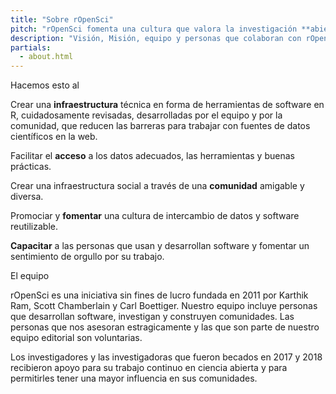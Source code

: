 ```yaml
---
title: "Sobre rOpenSci"
pitch: "rOpenSci fomenta una cultura que valora la investigación **abierta** y **reproducible** utilizando datos **compartidos** y software reutilizable"
description: "Visión, Misión, equipo y personas que colaboran con rOpenSci"
partials: 
  - about.html
---
```


Hacemos esto al

<!-- section break -->

Crear una **infraestructura** técnica en forma de herramientas de software en R, cuidadosamente revisadas,
desarrolladas por el equipo y por la comunidad, que reducen las barreras para trabajar con
fuentes de datos científicos en la web.

Facilitar el **acceso** a los datos adecuados, las herramientas y buenas prácticas.

Crear una infraestructura social a través de una **comunidad** amigable y diversa.

Promociar y **fomentar** una cultura de intercambio de datos y software reutilizable.

**Capacitar** a las personas que usan y desarrollan software y fomentar un sentimiento de orgullo por su trabajo.

<!-- section break -->

El equipo

<!-- section break -->

rOpenSci es una iniciativa sin fines de lucro fundada en 2011 por Karthik Ram, Scott Chamberlain y Carl Boettiger. Nuestro equipo incluye personas que desarrollan software, investigan y construyen comunidades. Las personas que nos asesoran estragicamente y las que son parte de nuestro equipo editorial son voluntarias.

<!-- section break -->

Los investigadores y las investigadoras que fueron becados en 2017 y 2018 recibieron apoyo para su trabajo continuo en ciencia abierta y para permitirles tener una mayor influencia en sus comunidades.